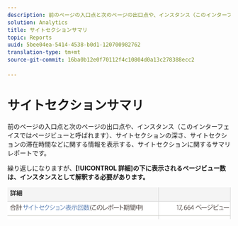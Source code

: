 ```yaml
---
description: 前のページの入口点と次のページの出口点や、インスタンス（このインターフェイスではページビューと呼ばれます）、サイトセクションの深さ、サイトセクションの滞在時間などに関する情報を表示する、サイトセクションに関するサマリレポートです。
solution: Analytics
title: サイトセクションサマリ
topic: Reports
uuid: 5bee04ea-5414-4538-b0d1-120700982762
translation-type: tm+mt
source-git-commit: 16ba0b12e0f70112f4c10804d0a13c278388ecc2

---
```



# サイトセクションサマリ

前のページの入口点と次のページの出口点や、インスタンス（このインターフェイスではページビューと呼ばれます）、サイトセクションの深さ、サイトセクションの滞在時間などに関する情報を表示する、サイトセクションに関するサマリレポートです。

繰り返しになりますが、**[!UICONTROL 詳細]の下に表示されるページビュー数は、インスタンスとして解釈する必要があります。**

![](assets/site_sec_summ.png)

